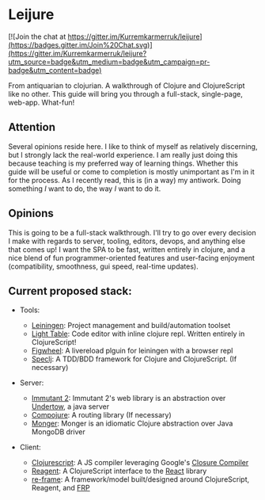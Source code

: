 # Leijure

[![Join the chat at https://gitter.im/Kurremkarmerruk/leijure](https://badges.gitter.im/Join%20Chat.svg)](https://gitter.im/Kurremkarmerruk/leijure?utm_source=badge&utm_medium=badge&utm_campaign=pr-badge&utm_content=badge)

From antiquarian to clojurian. A walkthrough of Clojure and ClojureScript like no other.  This guide will bring you through a full-stack, single-page, web-app. What-fun!

## Attention

Several opinions reside here.  I like to think of myself as relatively discerning, but I strongly lack the real-world experience. I am really just doing this because teaching is my preferred way of learning things.  Whether this guide will be useful or come to completion is mostly unimportant as I'm in it for the process.  As I recently read, this is (in a way) my antiwork.  Doing something *I* want to do, the way *I* want to do it.

## Opinions

This is going to be a full-stack walkthrough.  I'll try to go over every decision I make with regards to server, tooling, editors, devops, and anything else that comes up!   I want the SPA to be fast, written entirely in clojure, and a nice blend of fun programmer-oriented features and user-facing enjoyment (compatibility, smoothness, gui speed, real-time updates).

## Current proposed stack:

- Tools:
  - [Leiningen](leiningen.org): Project management and build/automation toolset
  - [Light Table](http://lighttable.com/): Code editor with inline clojure repl.  Written entirely in ClojureScript!
  - [Figwheel](github.com/bhauman/lein-figwheel): A livereload plguin for leiningen with a browser repl
  - [Speclj](github.com/slagyr/speclj): A TDD/BDD framework for Clojure and ClojureScript. (If necessary)

- Server:
  - [Immutant 2](immutant.org): Immutant 2's web library is an abstraction over [Undertow](undertow.io), a java server
  - [Compojure](github.com/weavejester/compojure): A routing library (If necessary)
  - [Monger](clojuremongodb.info): Monger is an idiomatic Clojure abstraction over Java MongoDB driver

- Client:
  - [Clojurescript](github.com/clojure/clojurescript): A JS compiler leveraging Google's [Closure Compiler](developers.google.com/closure/compiler/)
  - [Reagent](reagent-project.github.io/): A ClojureScript interface to the [React](facebook.github.io/react/) library
  - [re-frame](github.com/Day8/re-frame): A framework/model built/designed around ClojureScript, Reagent, and   [FRP](https://gist.github.com/staltz/868e7e9bc2a7b8c1f754)
